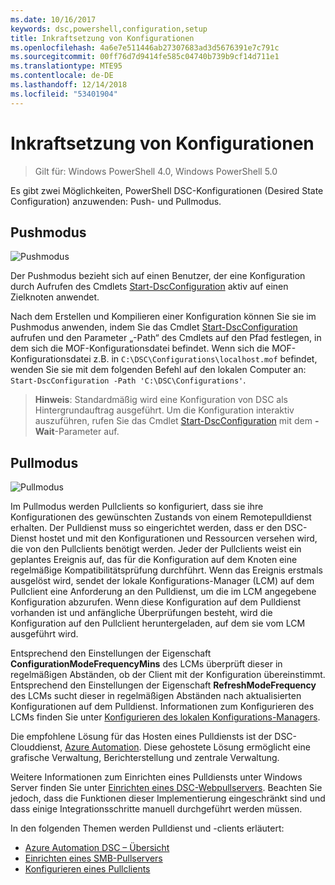 ```yaml
---
ms.date: 10/16/2017
keywords: dsc,powershell,configuration,setup
title: Inkraftsetzung von Konfigurationen
ms.openlocfilehash: 4a6e7e511446ab27307683ad3d5676391e7c791c
ms.sourcegitcommit: 00ff76d7d9414fe585c04740b739b9cf14d711e1
ms.translationtype: MTE95
ms.contentlocale: de-DE
ms.lasthandoff: 12/14/2018
ms.locfileid: "53401904"
---
```

# <a name="enacting-configurations"></a>Inkraftsetzung von Konfigurationen

>Gilt für: Windows PowerShell 4.0, Windows PowerShell 5.0

Es gibt zwei Möglichkeiten, PowerShell DSC-Konfigurationen (Desired State Configuration) anzuwenden: Push- und Pullmodus.

## <a name="push-mode"></a>Pushmodus

![Pushmodus](../images/pushModel.png "Funktionsweise des Pushmodus")

Der Pushmodus bezieht sich auf einen Benutzer, der eine Konfiguration durch Aufrufen des Cmdlets [Start-DscConfiguration](/powershell/module/psdesiredstateconfiguration/start-dscconfiguration) aktiv auf einen Zielknoten anwendet.

Nach dem Erstellen und Kompilieren einer Konfiguration können Sie sie im Pushmodus anwenden, indem Sie das Cmdlet [Start-DscConfiguration](/powershell/module/psdesiredstateconfiguration/start-dscconfiguration) aufrufen und den Parameter „-Path“ des Cmdlets auf den Pfad festlegen, in dem sich die MOF-Konfigurationsdatei befindet.
Wenn sich die MOF-Konfigurationsdatei z.B. in `C:\DSC\Configurations\localhost.mof` befindet, wenden Sie sie mit dem folgenden Befehl auf den lokalen Computer an: `Start-DscConfiguration -Path 'C:\DSC\Configurations'`.

> __Hinweis__: Standardmäßig wird eine Konfiguration von DSC als Hintergrundauftrag ausgeführt. Um die Konfiguration interaktiv auszuführen, rufen Sie das Cmdlet [Start-DscConfiguration](/powershell/module/psdesiredstateconfiguration/start-dscconfiguration) mit dem __-Wait__-Parameter auf.

## <a name="pull-mode"></a>Pullmodus

![Pullmodus](../images/pullModel.png "Funktionsweise des Pullmodus")

Im Pullmodus werden Pullclients so konfiguriert, dass sie ihre Konfigurationen des gewünschten Zustands von einem Remotepulldienst erhalten.
Der Pulldienst muss so eingerichtet werden, dass er den DSC-Dienst hostet und mit den Konfigurationen und Ressourcen versehen wird, die von den Pullclients benötigt werden.
Jeder der Pullclients weist ein geplantes Ereignis auf, das für die Konfiguration auf dem Knoten eine regelmäßige Kompatibilitätsprüfung durchführt.
Wenn das Ereignis erstmals ausgelöst wird, sendet der lokale Konfigurations-Manager (LCM) auf dem Pullclient eine Anforderung an den Pulldienst, um die im LCM angegebene Konfiguration abzurufen.
Wenn diese Konfiguration auf dem Pulldienst vorhanden ist und anfängliche Überprüfungen besteht, wird die Konfiguration auf den Pullclient heruntergeladen, auf dem sie vom LCM ausgeführt wird.

Entsprechend den Einstellungen der Eigenschaft **ConfigurationModeFrequencyMins** des LCMs überprüft dieser in regelmäßigen Abständen, ob der Client mit der Konfiguration übereinstimmt.
Entsprechend den Einstellungen der Eigenschaft **RefreshModeFrequency** des LCMs sucht dieser in regelmäßigen Abständen nach aktualisierten Konfigurationen auf dem Pulldienst.
Informationen zum Konfigurieren des LCMs finden Sie unter [Konfigurieren des lokalen Konfigurations-Managers](../managing-nodes/metaConfig.md).

Die empfohlene Lösung für das Hosten eines Pulldiensts ist der DSC-Clouddienst, [Azure Automation](https://azure.microsoft.com/services/automation/).
Diese gehostete Lösung ermöglicht eine grafische Verwaltung, Berichterstellung und zentrale Verwaltung.

Weitere Informationen zum Einrichten eines Pulldiensts unter Windows Server finden Sie unter [Einrichten eines DSC-Webpullservers](pullServer.md).
Beachten Sie jedoch, dass die Funktionen dieser Implementierung eingeschränkt sind und dass einige Integrationsschritte manuell durchgeführt werden müssen.

In den folgenden Themen werden Pulldienst und -clients erläutert:

- [Azure Automation DSC – Übersicht](https://docs.microsoft.com/en-us/azure/automation/automation-dsc-overview)
- [Einrichten eines SMB-Pullservers](pullServerSMB.md)
- [Konfigurieren eines Pullclients](pullClientConfigID.md)
